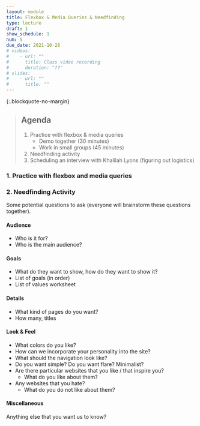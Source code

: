 ```yaml
---
layout: module
title: Flexbox & Media Queries & Needfinding
type: lecture
draft: 1
show_schedule: 1
num: 5
due_date: 2021-10-28
# videos: 
#    - url: ""
#      title: Class video recording
#      duration: "??"
# slides:
#    - url: ""
#      title: ""
---
```


{:.blockquote-no-margin}
> ## Agenda
> 1. Practice with flexbox & media queries
>     * Demo together (30 minutes)
>     * Work in small groups (45 minutes)
> 2. Needfinding activity
> 3. Scheduling an interview with Khalilah Lyons (figuring out logistics)

### 1. Practice with flexbox and media queries

### 2. Needfinding Activity
Some potential questions to ask (everyone will brainstorm these questions together).

#### Audience
* Who is it for? 
* Who is the main audience?

#### Goals
* What do they want to show, how do they want to show it?
* List of goals (in order)
* List of values worksheet

#### Details
* What kind of pages do you want?
* How many, titles

#### Look & Feel
* What colors do you like?
* How can we incorporate your personality into the site?
* What should the navigation look like?
* Do you want simple? Do you want flare? Minimalist?
* Are there particular websites that you like / that inspire you? 
  * What do you like about them?
* Any websites that you hate? 
  * What do you do not like about them?

#### Miscellaneous
Anything else that you want us to know?